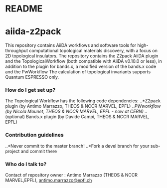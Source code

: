 # README #

# aiida-z2pack

This repository contains AiiDA workflows and software tools for high-throughput computational topological materials discovery, with a focus on 2D topological insulators.
The repository contains the Z2pack AiiDA plugin and the TopologicalWorkflow (both compatible with AiiDA v0.10.0 or less), in addition to the plugin for bands.x, a modified version of the bands.x code and the PwWorkflow
The calculation of topological invariants supports Quantum ESPRESSO only.

### How do I get set up? ###

The Topological Workflow has the following code dependencies:
..*Z2pack plugin 	         	(by Antimo Marrazzo, THEOS & NCCR MARVEL, EPFL)
..*PWworkflow      	     	    (by Nicola Mounet, THEOS & NCCR MARVEL, EPFL - now at CERN)
..*(optional) Bands.x plugin 	(by Davide Campi, THEOS & NCCR MARVEL, EPFL)

### Contribution guidelines ###

..*Never commit to the master branch!
..*Fork a devel branch for your sub-project and commit there

### Who do I talk to? ###
Contact of repository owner : Antimo Marrazzo (THEOS & NCCR MARVEL,EPFL), antimo.marrazzo@epfl.ch
